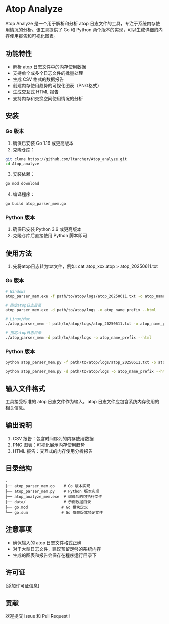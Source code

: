 # Atop Analyze

Atop Analyze 是一个用于解析和分析 atop 日志文件的工具，专注于系统内存使用情况的分析。该工具提供了 Go 和 Python 两个版本的实现，可以生成详细的内存使用报告和可视化图表。

## 功能特性

- 解析 atop 日志文件中的内存使用数据
- 支持单个或多个日志文件的批量处理
- 生成 CSV 格式的数据报告
- 创建内存使用趋势的可视化图表（PNG格式）
- 生成交互式 HTML 报告
- 支持内存和交换空间使用情况的分析

## 安装

### Go 版本

1. 确保已安装 Go 1.16 或更高版本
2. 克隆仓库：
```bash
git clone https://github.com/ltarcher/Atop_analyze.git
cd Atop_analyze
```
3. 安装依赖：
```bash
go mod download
```
4. 编译程序：
```bash
go build atop_parser_mem.go
```

### Python 版本

1. 确保已安装 Python 3.6 或更高版本
2. 克隆仓库后直接使用 Python 脚本即可

## 使用方法

1. 先将atop日志转为txt文件，例如: cat atop_xxx.atop > atop_20250611.txt

### Go 版本

```bash
# Windows
atop_parser_mem.exe -f path/to/atop/logs/atop_20250611.txt -o atop_name_prefix --html

# 指定atop日志目录
atop_parser_mem.exe -d path/to/atop/logs -o atop_name_prefix --html

# Linux/Mac
./atop_parser_mem -f path/to/atop/logs/atop_20250611.txt -o atop_name_prefix --html

# 指定atop日志目录
./atop_parser_mem -d path/to/atop/logs -o atop_name_prefix --html

```

### Python 版本

```bash
python atop_parser_mem.py -f path/to/atop/logs/atop_20250611.txt -o atop_name_prefix --html

python atop_parser_mem.py -d path/to/atop/logs -o atop_name_prefix --html
```

## 输入文件格式

工具接受标准的 atop 日志文件作为输入。atop 日志文件应包含系统内存使用的相关信息。

## 输出说明

1. CSV 报告：包含时间序列的内存使用数据
2. PNG 图表：可视化展示内存使用趋势
3. HTML 报告：交互式的内存使用分析报告

## 目录结构

```
.
├── atop_parser_mem.go    # Go 版本实现
├── atop_parser_mem.py    # Python 版本实现
├── atop_analyze_mem.exe  # 编译后的可执行文件
├── data/                 # 示例数据目录
├── go.mod               # Go 模块定义
└── go.sum               # Go 依赖版本锁定文件
```

## 注意事项

- 确保输入的 atop 日志文件格式正确
- 对于大型日志文件，建议预留足够的系统内存
- 生成的图表和报告会保存在程序运行目录下

## 许可证

[添加许可证信息]

## 贡献

欢迎提交 Issue 和 Pull Request！